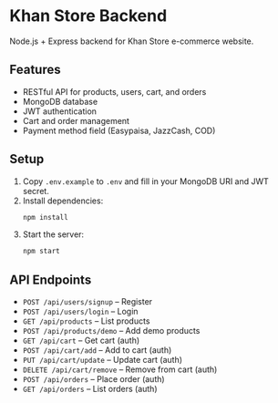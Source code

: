 # Khan Store Backend

Node.js + Express backend for Khan Store e-commerce website.

## Features
- RESTful API for products, users, cart, and orders
- MongoDB database
- JWT authentication
- Cart and order management
- Payment method field (Easypaisa, JazzCash, COD)

## Setup

1. Copy `.env.example` to `.env` and fill in your MongoDB URI and JWT secret.
2. Install dependencies:
   ```bash
   npm install
   ```
3. Start the server:
   ```bash
   npm start
   ```

## API Endpoints
- `POST /api/users/signup` – Register
- `POST /api/users/login` – Login
- `GET /api/products` – List products
- `POST /api/products/demo` – Add demo products
- `GET /api/cart` – Get cart (auth)
- `POST /api/cart/add` – Add to cart (auth)
- `PUT /api/cart/update` – Update cart (auth)
- `DELETE /api/cart/remove` – Remove from cart (auth)
- `POST /api/orders` – Place order (auth)
- `GET /api/orders` – List orders (auth)
